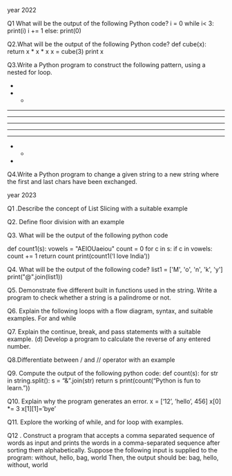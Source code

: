 year 2022

Q1 What will be the output of the following Python code?
i = 0
while i< 3:
 print(i)
i += 1
else:
print(0)


Q2.What will be the output of the following Python code?
def cube(x):
 return x * x * x
x = cube(3)
print x 


Q3.Write a Python program to construct the following pattern, using a
nested for loop.


*
* *
* * *
* * * *
* * * * * 
* * * *
* * *
* *
*



Q4.Write a Python program to change a given string to a new string where
the first and last chars have been exchanged.



year 2023

Q1 .Describe the concept of List Slicing with a suitable example

Q2. Define floor division with an example

Q3. What will be the output of the following python code 

def count1(s):
 vowels = "AEIOUaeiou"
 count = 0
 for c in s:
 if c in vowels:
 count += 1
 return count
print(count1(‘I love India’))

Q4. What will be the output of the following code?
list1 = ['M', 'o', 'n', 'k', 'y']
print("@".join(list1))

Q5. Demonstrate five different built in functions used in the string. Write a
program to check whether a string is a palindrome or not.

Q6. Explain the following loops with a flow diagram, syntax, and suitable
examples.
 For and while


Q7. Explain the continue, break, and pass statements with a suitable example.
(d) Develop a program to calculate the reverse of any entered number.

Q8.Differentiate between / and // operator with an example 

Q9. Compute the output of the following python code:
def count(s):
for str in string.split():
s = “&”.join(str)
return s
print(count(“Python is fun to learn.”)) 

Q10. Explain why the program generates an error.
x = [‘12’, ’hello’, 456]
x[0] *= 3
x[1][1]=’bye’


Q11. Explore the working of while, and for loop with examples. 

Q12 . Construct a program that accepts a comma separated sequence of words as input
and prints the words in a comma-separated sequence after sorting them
alphabetically.
Suppose the following input is supplied to the program:
without, hello, bag, world
Then, the output should be:
bag, hello, without, world

